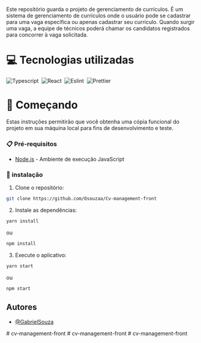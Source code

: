 


Este repositório guarda o projeto de gerenciamento de currículos. É um sistema de gerenciamento de currículos onde o usuário pode se cadastrar para uma vaga específica ou apenas cadastrar seu currículo. Quando surgir uma vaga, a equipe de técnicos poderá chamar os candidatos registrados para concorrer à vaga solicitada.

# 💻 Tecnologias utilizadas

![Typescript](https://img.shields.io/badge/-TypeScript-0D1117?style=for-the-badge&logo=typescript&labelColor=0D1117)&nbsp;
![React](https://img.shields.io/badge/-React-0D1117?style=for-the-badge&logo=react&labelColor=0D1117)&nbsp;
![Eslint](https://img.shields.io/badge/-Eslint-0D1117?style=for-the-badge&logo=eslint&labelColor=0D1117)&nbsp;
![Prettier](https://img.shields.io/badge/-Prettier-0D1117?style=for-the-badge&logo=prettier&labelColor=0D1117)&nbsp;




# 🚀 Começando

Estas instruções permitirão que você obtenha uma cópia funcional do projeto em
sua máquina local para fins de desenvolvimento e teste.

### 📋 Pré-requisitos

- [Node.js](https://nodejs.org/en) - Ambiente de execução JavaScript

### 🔧 instalação

1. Clone o repositório:

```bash
git clone https://github.com/Osouzaa/Cv-management-front
```

2. Instale as dependências:

```bash
yarn install
```

ou

```bash
npm install
```

3. Execute o aplicativo:

```bash
yarn start
```

ou

```bash
npm start
```

## Autores

- [@GabrielSouza](https://github.com/Osouzaa)

#   c v - m a n a g e m e n t - f r o n t  
 #   c v - m a n a g e m e n t - f r o n t  
 #   c v - m a n a g e m e n t - f r o n t  
 